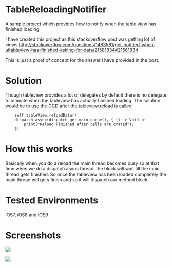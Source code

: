 # TableReloadingNotifier
A sample project which provides how to notify when the table view has finished loading.


I have created this project as this stackoverflow post was getting lot of views
http://stackoverflow.com/questions/1483581/get-notified-when-uitableview-has-finished-asking-for-data/21581834#21581834

This is just a proof of concept for the answer i have provided in the post.

Solution
========
Though tableview provides a lot of delegates by default there is no delegate to intimate when the tableview has actually finished loading. 
The solution would be to use the GCD after the tableview.reload is called

        self.tableView.reloadData()
        dispatch_async(dispatch_get_main_queue(), { () -> Void in
            print("Reload Finished after cells are crated");
        })

 
 How this works
 ==============

Basically when you do a reload the main thread becomes busy so at that time when we do a dispatch async thread, the block will wait till the main thread gets finished. So once the tableview has been loaded completely the main thread will gets finish and so it will dispatch our method block

Tested Environments
===================

iOS7, iOS8 and iOS9

Screenshots
===========

![](https://raw.githubusercontent.com/ipraba/TableReloadingNotifier/master/Screenshots/Screen%20Shot%202015-10-30%20at%208.58.24%20am.png)

![](https://raw.githubusercontent.com/ipraba/TableReloadingNotifier/master/Screenshots/Simulator%20Screen%20Shot%2030-Oct-2015%208.53.43%20am.png)



